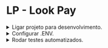 # LP - Look Pay

<details>
  <summary>Ligar projeto para desenvolvimento.</summary>

1. É necessário rodar o comando `yarn` no terminal, para que o prettier seja baixado
2. Abra o arquivo `docker-compose.development.yml` e comente os serviços que você não vai precisar
3. ```bash
   docker build -t lookpay-api:latest -f apps/lookpay-api/Dockerfile.development apps/lookpay-api/
   docker compose -f docker-compose.development.yml up --build
   ```
</details>

<details>
    <summary>Configurar .ENV.</summary>

Para fazer a requisição de criar transação, será necessário preencher as seguintes variáveis do .ENV

- IUGU_ACCOUNT_ID= esse dado está presente no web como: $DADOS_PAGAMENTO_IUGUCONTAMOBILE; Caso não encontre, fale com um dos responsáveis pelo backend da tarefa;
- MOBILE_STOCK_API_TOKEN=api:lookpay
- MOBILE_STOCK_API_URL=${seu_backend (web)};
</details>

<details>
  <summary>Rodar testes automatizados.</summary>

```bash
    docker compose -f docker-compose.test.yml up --build
```

</details>
